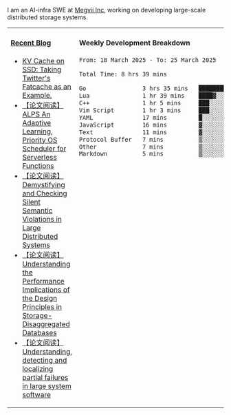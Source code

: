 I am an AI-infra SWE at [Megvii Inc](https://en.megvii.com/), working on developing large-scale distributed storage systems.

<table width="960px">
<tr>
<td valign="top" width="50%">

#### <a href="https://www.kongjun18.me" target="_blank">Recent Blog</a>

<!-- BLOG-POST-LIST:START -->
- [KV Cache on SSD: Taking Twitter&#39;s Fatcache as an Example.](https://kongjun18.github.io/posts/kv-cache-on-disk-taking-twitters-fatcache-as-an-example/)
- [【论文阅读】ALPS An Adaptive Learning, Priority OS Scheduler for Serverless Functions](https://kongjun18.github.io/posts/alps-an-adaptive-learning-priority-os-scheduler-for-serverless-functions/)
- [【论文阅读】Demystifying and Checking Silent Semantic Violations in Large Distributed Systems](https://kongjun18.github.io/posts/demystifying-and-checking-silent-semantic-violations-in-large-distributed-systems/)
- [【论文阅读】Understanding the Performance Implications of the Design Principles in Storage-Disaggregated Databases](https://kongjun18.github.io/posts/understanding-the-performance-implications-of-the-design-principles-in-storage-disaggregated-databases/)
- [【论文阅读】Understanding, detecting and localizing partial failures in large system software](https://kongjun18.github.io/posts/understanding-detecting-and-localizing-partial-failures-in-large-system-software/)
<!-- BLOG-POST-LIST:END -->

</td>
<td valign="top" width="50%">

#### Weekly Development Breakdown

<!--START_SECTION:waka-->

```txt
From: 18 March 2025 - To: 25 March 2025

Total Time: 8 hrs 39 mins

Go                3 hrs 35 mins   ██████████▒░░░░░░░░░░░░░░   41.45 %
Lua               1 hr 39 mins    ████▓░░░░░░░░░░░░░░░░░░░░   19.15 %
C++               1 hr 5 mins     ███░░░░░░░░░░░░░░░░░░░░░░   12.54 %
Vim Script        1 hr 3 mins     ███░░░░░░░░░░░░░░░░░░░░░░   12.14 %
YAML              17 mins         █░░░░░░░░░░░░░░░░░░░░░░░░   03.43 %
JavaScript        16 mins         ▓░░░░░░░░░░░░░░░░░░░░░░░░   03.15 %
Text              11 mins         ▓░░░░░░░░░░░░░░░░░░░░░░░░   02.24 %
Protocol Buffer   7 mins          ▒░░░░░░░░░░░░░░░░░░░░░░░░   01.48 %
Other             7 mins          ▒░░░░░░░░░░░░░░░░░░░░░░░░   01.43 %
Markdown          5 mins          ▒░░░░░░░░░░░░░░░░░░░░░░░░   00.98 %
```

<!--END_SECTION:waka-->
</td>
</tr>

</table>
